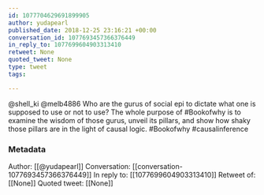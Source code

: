 ```yaml
---
id: 1077704629691899905
author: yudapearl
published_date: 2018-12-25 23:16:21 +00:00
conversation_id: 1077693457366376449
in_reply_to: 1077699604903313410
retweet: None
quoted_tweet: None
type: tweet
tags:

---
```


@shell_ki @melb4886 Who are the gurus of social epi to dictate what one is supposed to use or not to use? The whole purpose of #Bookofwhy is to examine the wisdom of those gurus, unveil its pillars, and show how shaky those pillars are in the light of causal logic. #Bookofwhy #causalinference

### Metadata

Author: [[@yudapearl]]
Conversation: [[conversation-1077693457366376449]]
In reply to: [[1077699604903313410]]
Retweet of: [[None]]
Quoted tweet: [[None]]
